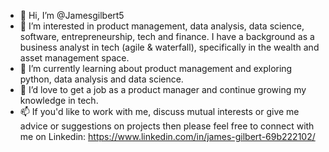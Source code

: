 - 👋 Hi, I’m @Jamesgilbert5
- 👀 I’m interested in product management, data analysis, data science, software, entrepreneurship, tech and finance. I have a background as a business analyst in tech (agile & waterfall), specifically in the wealth and asset management space.
- 🌱 I’m currently learning about product management and exploring python, data analysis and data science. 
- 💞️ I’d love to get a job as a product manager and continue growing my knowledge in tech. 
- 📫 If you'd like to work with me, discuss mutual interests or give me advice or suggestions on projects then please feel free to connect with me on Linkedin: https://www.linkedin.com/in/james-gilbert-69b222102/

<!---
Jamesgilbert5/Jamesgilbert5 is a ✨ special ✨ repository because its `README.md` (this file) appears on your GitHub profile.
You can click the Preview link to take a look at your changes.
--->
